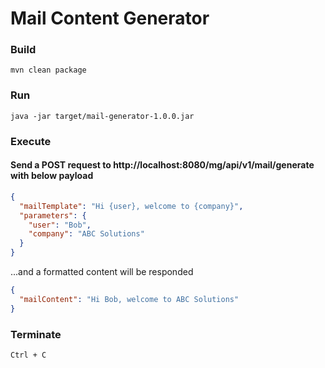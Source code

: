 # Mail Content Generator

### Build
```shell
mvn clean package
```
### Run
```shell
java -jar target/mail-generator-1.0.0.jar
```
### Execute
#### Send a POST request to http://localhost:8080/mg/api/v1/mail/generate with below payload
```json
{
  "mailTemplate": "Hi {user}, welcome to {company}",
  "parameters": {
    "user": "Bob",
    "company": "ABC Solutions"
  }
}
```
...and a formatted content will be responded
```json
{
  "mailContent": "Hi Bob, welcome to ABC Solutions"
}
```

### Terminate
```shell
Ctrl + C
```